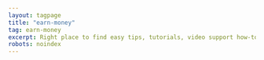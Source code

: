 ```yaml
---
layout: tagpage
title: "earn-money"
tag: earn-money
excerpt: Right place to find easy tips, tutorials, video support how-to earn money online
robots: noindex
---
```

